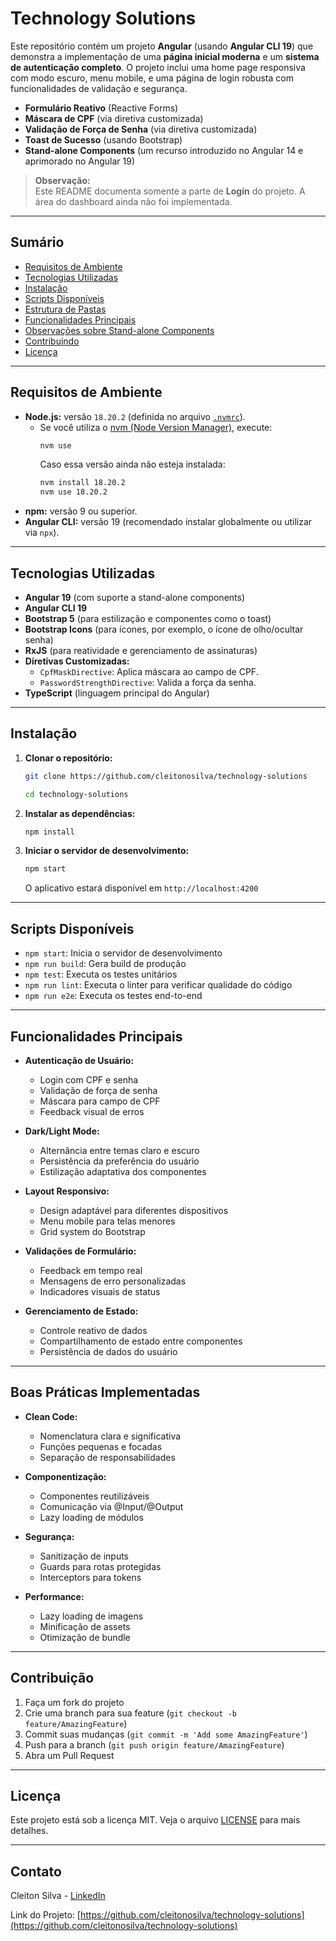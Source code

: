 # Technology Solutions

Este repositório contém um projeto **Angular** (usando **Angular CLI 19**) que demonstra a implementação de uma **página inicial moderna** e um **sistema de autenticação completo**. O projeto inclui uma home page responsiva com modo escuro, menu mobile, e uma página de login robusta com funcionalidades de validação e segurança.

- **Formulário Reativo** (Reactive Forms)
- **Máscara de CPF** (via diretiva customizada)
- **Validação de Força de Senha** (via diretiva customizada)
- **Toast de Sucesso** (usando Bootstrap)
- **Stand-alone Components** (um recurso introduzido no Angular 14 e aprimorado no Angular 19)

> **Observação:**  
> Este README documenta somente a parte de **Login** do projeto. A área do dashboard ainda não foi implementada.

---

## Sumário

- [Requisitos de Ambiente](#requisitos-de-ambiente)
- [Tecnologias Utilizadas](#tecnologias-utilizadas)
- [Instalação](#instalação)
- [Scripts Disponíveis](#scripts-disponíveis)
- [Estrutura de Pastas](#estrutura-de-pastas)
- [Funcionalidades Principais](#funcionalidades-principais)
- [Observações sobre Stand-alone Components](#observações-sobre-stand-alone-components)
- [Contribuindo](#contribuindo)
- [Licença](#licença)

---

## Requisitos de Ambiente

- **Node.js:** versão `18.20.2` (definida no arquivo [`.nvmrc`](.nvmrc)).
  - Se você utiliza o [nvm (Node Version Manager)](https://github.com/nvm-sh/nvm), execute:
    ```bash
    nvm use
    ```
    Caso essa versão ainda não esteja instalada:
    ```bash
    nvm install 18.20.2
    nvm use 18.20.2
    ```
- **npm:** versão 9 ou superior.
- **Angular CLI:** versão 19 (recomendado instalar globalmente ou utilizar via `npx`).

---

## Tecnologias Utilizadas

- **Angular 19** (com suporte a stand-alone components)
- **Angular CLI 19**
- **Bootstrap 5** (para estilização e componentes como o toast)
- **Bootstrap Icons** (para ícones, por exemplo, o ícone de olho/ocultar senha)
- **RxJS** (para reatividade e gerenciamento de assinaturas)
- **Diretivas Customizadas:**
  - `CpfMaskDirective`: Aplica máscara ao campo de CPF.
  - `PasswordStrengthDirective`: Valida a força da senha.
- **TypeScript** (linguagem principal do Angular)

---

## Instalação

1. **Clonar o repositório:**
   ```bash
   git clone https://github.com/cleitonosilva/technology-solutions

   cd technology-solutions
   ```

2. **Instalar as dependências:**
   ```bash
   npm install
   ```


3. **Iniciar o servidor de desenvolvimento:**
   ```bash
   npm start
   ```
   O aplicativo estará disponível em `http://localhost:4200`

---

## Scripts Disponíveis

- `npm start`: Inicia o servidor de desenvolvimento
- `npm run build`: Gera build de produção
- `npm test`: Executa os testes unitários
- `npm run lint`: Executa o linter para verificar qualidade do código
- `npm run e2e`: Executa os testes end-to-end

---

## Funcionalidades Principais

- **Autenticação de Usuário:**
  - Login com CPF e senha
  - Validação de força de senha
  - Máscara para campo de CPF
  - Feedback visual de erros

- **Dark/Light Mode:**
  - Alternância entre temas claro e escuro
  - Persistência da preferência do usuário
  - Estilização adaptativa dos componentes

- **Layout Responsivo:**
  - Design adaptável para diferentes dispositivos
  - Menu mobile para telas menores
  - Grid system do Bootstrap

- **Validações de Formulário:**
  - Feedback em tempo real
  - Mensagens de erro personalizadas
  - Indicadores visuais de status

- **Gerenciamento de Estado:**
  - Controle reativo de dados
  - Compartilhamento de estado entre componentes
  - Persistência de dados do usuário

---

## Boas Práticas Implementadas

- **Clean Code:**
  - Nomenclatura clara e significativa
  - Funções pequenas e focadas
  - Separação de responsabilidades

- **Componentização:**
  - Componentes reutilizáveis
  - Comunicação via @Input/@Output
  - Lazy loading de módulos

- **Segurança:**
  - Sanitização de inputs
  - Guards para rotas protegidas
  - Interceptors para tokens

- **Performance:**
  - Lazy loading de imagens
  - Minificação de assets
  - Otimização de bundle

---

## Contribuição

1. Faça um fork do projeto
2. Crie uma branch para sua feature (`git checkout -b feature/AmazingFeature`)
3. Commit suas mudanças (`git commit -m 'Add some AmazingFeature'`)
4. Push para a branch (`git push origin feature/AmazingFeature`)
5. Abra um Pull Request

---

## Licença

Este projeto está sob a licença MIT. Veja o arquivo [LICENSE](LICENSE) para mais detalhes.

---

## Contato

Cleiton Silva - [LinkedIn](https://www.linkedin.com/in/cleiton-silva-44a2b01a3/)

Link do Projeto: [https://github.com/cleitonosilva/technology-solutions](https://github.com/cleitonosilva/technology-solutions)
